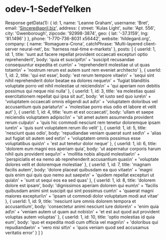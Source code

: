 # odev-1-SedefYelken

Response getData(1):
{
  id: 1,
  name: 'Leanne Graham',
  username: 'Bret',
  email: 'Sincere@april.biz',
  address: {
    street: 'Kulas Light',
    suite: 'Apt. 556',
    city: 'Gwenborough',
    zipcode: '92998-3874',
    geo: { lat: '-37.3159', lng: '81.1496' }
  },
  phone: '1-770-736-8031 x56442',
  website: 'hildegard.org',
  company: {
    name: 'Romaguera-Crona',
    catchPhrase: 'Multi-layered client-server neural-net',
    bs: 'harness real-time e-markets'
  },
  posts: [
    {
      userId: 1,
      id: 1,
      title: 'sunt aut facere repellat provident occaecati excepturi optio reprehenderit',
      body: 'quia et suscipit\n' +
        'suscipit recusandae consequuntur expedita et cum\n' +
        'reprehenderit molestiae ut ut quas totam\n' +
        'nostrum rerum est autem sunt rem eveniet architecto'
    },
    {
      userId: 1,
      id: 2,
      title: 'qui est esse',
      body: 'est rerum tempore vitae\n' +
        'sequi sint nihil reprehenderit dolor beatae ea dolores neque\n' +
        'fugiat blanditiis voluptate porro vel nihil molestiae ut reiciendis\n' +
        'qui aperiam non debitis possimus qui neque nisi nulla'
    },
    {
      userId: 1,
      id: 3,
      title: 'ea molestias quasi exercitationem repellat qui ipsa sit aut',
      body: 'et iusto sed quo iure\n' +
        'voluptatem occaecati omnis eligendi aut ad\n' +
        'voluptatem doloribus vel accusantium quis pariatur\n' +
        'molestiae porro eius odio et labore et velit aut'
    },
    {
      userId: 1,
      id: 4,
      title: 'eum et est occaecati',
      body: 'ullam et saepe reiciendis voluptatem adipisci\n' +
        'sit amet autem assumenda provident rerum culpa\n' +
        'quis hic commodi nesciunt rem tenetur doloremque ipsam iure\n' +
        'quis sunt voluptatem rerum illo velit'
    },
    {
      userId: 1,
      id: 5,
      title: 'nesciunt quas odio',
      body: 'repudiandae veniam quaerat sunt sed\n' +
        'alias aut fugiat sit autem sed est\n' +
        'voluptatem omnis possimus esse voluptatibus quis\n' +
        'est aut tenetur dolor neque'
    },
    {
      userId: 1,
      id: 6,
      title: 'dolorem eum magni eos aperiam quia',
      body: 'ut aspernatur corporis harum nihil quis provident sequi\n' +
        'mollitia nobis aliquid molestiae\n' +
        'perspiciatis et ea nemo ab reprehenderit accusantium quas\n' +
        'voluptate dolores velit et doloremque molestiae'
    },
    {
      userId: 1,
      id: 7,
      title: 'magnam facilis autem',
      body: 'dolore placeat quibusdam ea quo vitae\n' +
        'magni quis enim qui quis quo nemo aut saepe\n' +
        'quidem repellat excepturi ut quia\n' +
        'sunt ut sequi eos ea sed quas'
    },
    {
      userId: 1,
      id: 8,
      title: 'dolorem dolore est ipsam',
      body: 'dignissimos aperiam dolorem qui eum\n' +
        'facilis quibusdam animi sint suscipit qui sint possimus cum\n' +
        'quaerat magni maiores excepturi\n' +
        'ipsam ut commodi dolor voluptatum modi aut vitae'
    },
    {
      userId: 1,
      id: 9,
      title: 'nesciunt iure omnis dolorem tempora et accusantium',
      body: 'consectetur animi nesciunt iure dolore\n' +
        'enim quia ad\n' +
        'veniam autem ut quam aut nobis\n' +
        'et est aut quod aut provident voluptas autem voluptas'
    },
    {
      userId: 1,
      id: 10,
      title: 'optio molestias id quia eum',
      body: 'quo et expedita modi cum officia vel magni\n' +
        'doloribus qui repudiandae\n' +
        'vero nisi sit\n' +
        'quos veniam quod sed accusamus veritatis error'
    }
  ]
}